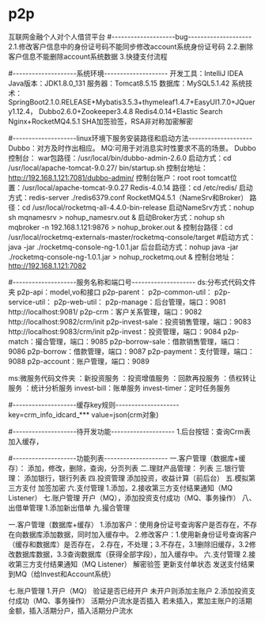 # p2p
互联网金融个人对个人借贷平台
#--------------------bug--------------------
2.1.修改客户信息中的身份证号码不能同步修改account系统身份证号码
2.2.删除客户信息不能删除account系统数据
3.快捷支付流程

#--------------------系统环境--------------------
开发工具：IntelliJ IDEA
Java版本：JDK1.8.0_131
服务器：Tomcat8.5.15
数据库：MySQL5.1.42
系统技术：
SpringBoot2.1.0.RELEASE+Mybatis3.5.3+thymeleaf1.4.7+EasyUI1.7.0+JQuery1.12.4，
Dubbo2.6.0+Zookeeper3.4.8
Redis4.0.14+Elastic Search
Nginx+RocketMQ4.5.1
SHA加签验签，RSA非对称加密解密

#--------------------linux环境下服务安装路径和启动方法--------------------
Dubbo：对方及时作出相应。
MQ:可用于对消息实时性要求不高的场景。
Dubbo控制台：
    war包路径：/usr/local/bin/dubbo-admin-2.6.0
    启动方式：cd /usr/local/apache-tomcat-9.0.27/
                bin/startup.sh
    控制台地址：http://192.168.1.121:7081/dubbo-admin/
    控制台账户：root root
    tomcat位置：/usr/local/apache-tomcat-9.0.27
Redis-4.0.14
    路径：cd /etc/redis/
    启动方式：redis-server ./redis6379.conf
RocketMQ4.5.1（NameSrv和Broker）
    路径：cd /usr/local/rocketmq-all-4.4.0-bin-release
    启动NameSrv方式：nohup sh mqnamesrv > nohup_namesrv.out &
    启动Broker方式：nohup sh mqbroker -n 192.168.1.121:9876 > nohup_broker.out &
    控制台路径：cd /usr/local/rocketmq-externals-master/rocketmq-console/target
    #启动方式：java -jar ./rocketmq-console-ng-1.0.1.jar
    后台启动方式：nohup java -jar ./rocketmq-console-ng-1.0.1.jar > nohup_rocketmq.out &
    控制台地址：http://192.168.1.121:7082
    

#--------------------服务名称和端口号--------------------
ds:分布式代码文件夹
p2p-api：model,vo和接口
p2p-parent：
p2p-common-util：
p2p-service-util：
p2p-web-util：
p2p-manage：后台管理，端口：9081
http://localhost:9081/
p2p-crm：客户关系管理，端口：9082
http://localhost:9082/crm/init
p2p-invest-sale：投资销售管理，端口：9083
http://localhost:9083/crm/init
p2p-invest：投资管理，端口：9084
p2p-match：撮合管理，端口：9085
p2p-borrow-sale：借款销售管理，端口：9086
p2p-borrow：借款管理，端口：9087
p2p-payment：支付管理，端口：9088
p2p-account：账户管理，端口：9089


ms:微服务代码文件夹
：新投资服务
：投资增值服务
：回款再投服务
：债权转让服务
：统计分析服务
invest-bill：账单服务
invest-timer：定时任务服务

#--------------------缓存key规则--------------------
key=crm_info_idcard_*** value=json(crm对象)



#--------------------待开发功能--------------------
1.后台按钮：查询Crm表加入缓存，



#--------------------功能列表--------------------
一.客户管理（数据库+缓存）：
添加，修改，删除，查询，分页列表
二.理财产品管理：
列表
三.银行管理：
添加银行，银行列表
四.投资管理
添加投资，收益计算（前后台）
五.模拟第三方支付
加签加密
六.支付管理
1.添加，2.接收第三方支付结果通知（MQ Listener）
七.账户管理
开户（MQ），添加投资支付成功（MQ、事务操作）
八、出借单管理
1.添加新出借单
九.撮合管理


一.客户管理（数据库+缓存）
1.添加客户：使用身份证号查询客户是否存在，不存在向数据库添加数据，同时加入缓存中。
2.修改客户：1.使用新身份证号查询客户（缓存和数据库）是否存在，
2.存在，不处理；3.不存在，3.1删除旧缓存，3.2修改数据库数据，3.3查询数据库（获得全部字段），加入缓存中。
六.支付管理
2.接收第三方支付结果通知（MQ Listener）
解密验签
更新支付单状态
发送支付结果到MQ（给Invest和Account系统）

七.账户管理
1.开户（MQ）
验证是否已经开户
未开户则添加主账户
2.添加投资支付成功（MQ、事务操作）
活期分户流水是否插入
若未插入，累加主账户的活期金额，插入活期分户，插入活期分户流水


